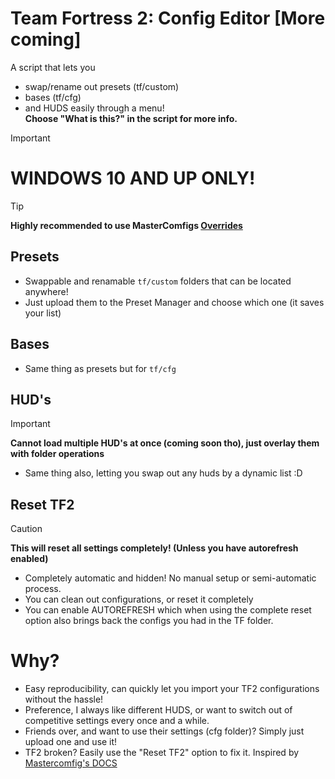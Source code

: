 # Team Fortress 2: Config Editor [More coming]
A script that lets you 
- swap/rename out presets (tf/custom)
- bases (tf/cfg)
- and HUDS easily through a menu!  
**Choose "What is this?" in the script for more info.**

> [!IMPORTANT]
> # WINDOWS 10 AND UP ONLY!

> [!TIP]  
> **Highly recommended to use MasterComfigs [Overrides](https://docs.comfig.app/page/customization/custom_configs/)**

## Presets
- Swappable and renamable `tf/custom` folders that can be located anywhere!
- Just upload them to the Preset Manager and choose which one (it saves your list)

## Bases
- Same thing as presets but for `tf/cfg`

## HUD's
> [!IMPORTANT]
> **Cannot load multiple HUD's at once (coming soon tho), just overlay them with folder operations**
- Same thing also, letting you swap out any huds by a dynamic list :D


## Reset TF2
> [!CAUTION]
> **This will reset all settings completely! (Unless you have autorefresh enabled)**
- Completely automatic and hidden! No manual setup or semi-automatic process.
- You can clean out configurations, or reset it completely
- You can enable AUTOREFRESH which when using the complete reset option also brings back the configs you had in the TF folder.

# Why?
- Easy reproducibility, can quickly let you import your TF2 configurations without the hassle!
- Preference, I always like different HUDS, or want to switch out of competitive settings every once and a while.
- Friends over, and want to use their settings (cfg folder)? Simply just upload one and use it!
- TF2 broken? Easily use the "Reset TF2" option to fix it. Inspired by [Mastercomfig's DOCS](https://docs.comfig.app/latest/setup/clean_up/)
